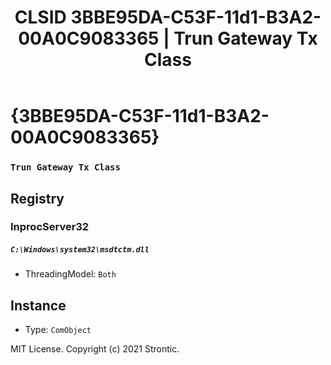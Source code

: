 ﻿---
title: "CLSID 3BBE95DA-C53F-11d1-B3A2-00A0C9083365 | Trun Gateway Tx Class"
excerpt: What is COM-Object CLSID 3BBE95DA-C53F-11d1-B3A2-00A0C9083365?
---

# {3BBE95DA-C53F-11d1-B3A2-00A0C9083365}

### `Trun Gateway Tx Class`

## Registry


### InprocServer32

##### `C:\Windows\system32\msdtctm.dll`
* ThreadingModel: `Both`

## Instance

* Type: `ComObject`

MIT License. Copyright (c) 2021 Strontic.


